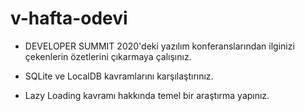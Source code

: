 # v-hafta-odevi

- DEVELOPER SUMMIT 2020'deki yazılım konferanslarından ilginizi çekenlerin özetlerini çıkarmaya çalışınız.

- SQLite ve LocalDB kavramlarını karşılaştırınız.

- Lazy Loading kavramı hakkında temel bir araştırma yapınız.
